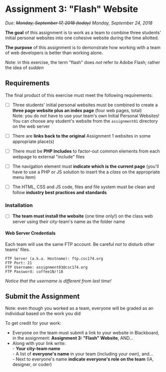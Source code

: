 # Assignment 3: "Flash" Website
*Due: <s>Monday, September 17, 2018 (today)</s> Monday, September 24, 2018*

**The goal** of this assignment is to work as a team to combine three students' initial personal websites into one cohesive website during the time allotted.

**The purpose** of this assignment is to demonstrate how working with a team of web developers is better than working alone.

Note: in this exercise, the term "flash" does *not* refer to Adobe Flash; rather the idea of *sudden*

## Requirements

The final product of this exercise must meet the following requirements:

- [ ] Three students' initial personal websites must be combined to create a **three page website plus an index page** (four web pages, total)<br>Note: you do *not* have to use your team's own Initial Personal Websites!  You can choose any student's website from the `assignment01` directory on the web server
- [ ] There are **links back to the original** Assignment 1 websites in some appropriate place(s)
- [ ] There must be **PHP Includes** to factor-out common elements from each webpage to external "include" files


- [ ] The navigation element must **indicate which is the current page** (you'll have to use a PHP or JS solution to insert the a *class* on the appropriate menu item)
- [ ] The HTML, CSS and JS code, files and file system must be clean and follow **industry best practices and standards**

### Installation

- [ ] **The team must install the website** (one time only!) on the class web server using their city-team's name as the folder name 


#### Web Server Credentials

Each team will use the same FTP account. Be careful *not* to disturb other teams' files.

```
FTP Server (a.k.a. Hostname): ftp.csc174.org
FTP Port: 21
FTP Username: assignment03@csc174.org
FTP Password: coffee1N/!18
```
*Notice that the username is different from last time!*

## Submit the Assignment

Note: even though you worked as a team, everyone will be graded as an individual based on the work you did

To get credit for your work:

- Everyone on the team must submit a link to your website in Blackboard, in the assignment: **Assignment 3: "Flash" Website**, AND...
- Along with your link write:<br>- **Your city-team name**<br>- A list of **everyone's name** in your team (including your own), and...<br>- Next to everyone's name **indicate everyone's role on the team** (IA, designer, or coder)
